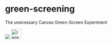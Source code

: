 # green-screening
The unecessary Canvas Green-Screen Experiment

<img src="https://cdn.glitch.com/8c5d9ab0-7199-4750-83e8-f320de24817a%2Fezgif.com-optimize%20(62).gif?v=1590189594262">

<!-- Remix Button -->
<a href="https://glitch.com/edit/?utm_content=project_green-screening&utm_source=remix_this&utm_medium=button&utm_campaign=glitchButton#!/remix/green-screening">
  <img src="https://cdn.glitch.com/2bdfb3f8-05ef-4035-a06e-2043962a3a13%2Fremix%402x.png?1513093958726" alt="remix this" height="33">
</a>
